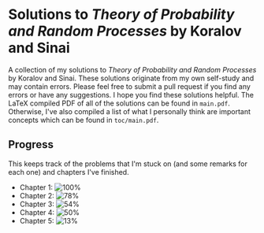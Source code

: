 # Solutions to *Theory of Probability and Random Processes* by Koralov and Sinai
A collection of my solutions to *Theory of Probability and Random Processes* by Koralov and Sinai. These solutions originate from my own self-study and may contain errors. Please feel free to submit a pull request if you find any errors or have any suggestions. I hope you find these solutions helpful. The LaTeX compiled PDF of all of the solutions can be found in `main.pdf`. Otherwise, I've also compiled a list of what I personally think are important concepts which can be found in `toc/main.pdf`. 

## Progress
This keeps track of the problems that I'm stuck on (and some remarks for each one) and chapters I've finished. 
- Chapter 1: ![100%](https://progress-bar.dev/100)
- Chapter 2: ![78%](https://progress-bar.dev/78)
- Chapter 3: ![54%](https://progress-bar.dev/54)
- Chapter 4: ![50%](https://progress-bar.dev/50)
- Chapter 5: ![13%](https://progress-bar.dev/13)

